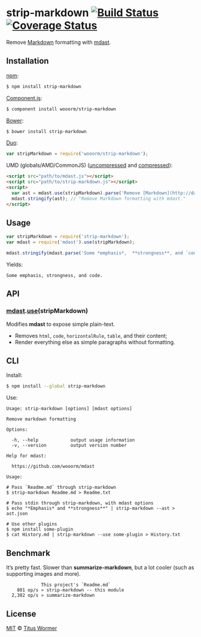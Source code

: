 # strip-markdown [![Build Status](https://img.shields.io/travis/wooorm/strip-markdown.svg?style=flat)](https://travis-ci.org/wooorm/strip-markdown) [![Coverage Status](https://img.shields.io/coveralls/wooorm/strip-markdown.svg?style=flat)](https://coveralls.io/r/wooorm/strip-markdown?branch=master)

Remove [Markdown](http://daringfireball.net/projects/markdown/syntax) formatting with [mdast](https://github.com/wooorm/mdast).

## Installation

[npm](https://docs.npmjs.com/cli/install):

```bash
$ npm install strip-markdown
```

[Component.js](https://github.com/componentjs/component):

```bash
$ component install wooorm/strip-markdown
```

[Bower](http://bower.io/#install-packages):

```bash
$ bower install strip-markdown
```

[Duo](http://duojs.org/#getting-started):

```javascript
var stripMarkdown = require('wooorm/strip-markdown');
```

UMD (globals/AMD/CommonJS) ([uncompressed](strip-markdown.js) and [compressed](strip-markdown.min.js)):

```html
<script src="path/to/mdast.js"></script>
<script src="path/to/strip-markdown.js"></script>
<script>
  var ast = mdast.use(stripMarkdown).parse('Remove [Markdown](http://daringfireball.net/projects/markdown/syntax) formatting with [mdast](https://github.com/wooorm/mdast).');
  mdast.stringify(ast); // "Remove Markdown formatting with mdast."
</script>
```

## Usage

```javascript
var stripMarkdown = require('strip-markdown');
var mdast = require('mdast').use(stripMarkdown);

mdast.stringify(mdast.parse('Some *emphasis*,  **strongness**, and `code`.'));
```

Yields:

```text
Some emphasis, strongness, and code.
```

## API

### [mdast](https://github.com/wooorm/mdast#api).[use](https://github.com/wooorm/mdast#mdastuseplugin)\(stripMarkdown\)

Modifies **mdast** to expose simple plain-text.

- Removes `html`, `code`, `horizontalRule`, `table`, and their content;
- Render everything else as simple paragraphs without formatting.

## CLI

Install:

```bash
$ npm install --global strip-markdown
```

Use:

```text
Usage: strip-markdown [options] [mdast options]

Remove markdown formatting

Options:

  -h, --help            output usage information
  -v, --version         output version number

Help for mdast:

  https://github.com/wooorm/mdast

Usage:

# Pass `Readme.md` through strip-markdown
$ strip-markdown Readme.md > Readme.txt

# Pass stdin through strip-markdown, with mdast options
$ echo "*Emphasis* and **strongness**" | strip-markdown --ast > ast.json

# Use other plugins
$ npm install some-plugin
$ cat History.md | strip-markdown --use some-plugin > History.txt
```

## Benchmark

It’s pretty fast. Slower than **summarize-markdown**, but a lot cooler (such as supporting images and more).

```text
             This project's `Readme.md`
    801 op/s » strip-markdown -- this module
  2,382 op/s » summarize-markdown
```

## License

[MIT](LICENSE) © [Titus Wormer](http://wooorm.com)
